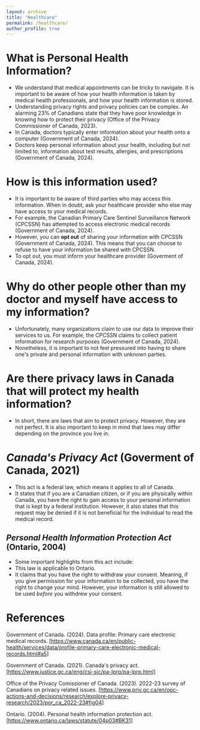 ```yaml
---
layout: archive
title: "Healthcare"
permalink: /healthcare/
author_profile: true
---
```

# What is Personal Health Information?
- We understand that medical appointments can be tricky to navigate. It is important to be aware of how your health information is taken by medical health professionals, and how your health information is stored.
- Understanding privacy rights and privacy policies can be complex. An alarming 23% of Canadians state that they have poor knowledge in knowing how to protect their privacy (Office of the Privacy Commissioner of Canada, 2023).
- In Canada, doctors typically enter information about your health onto a computer (Government of Canada, 2024).
- Doctors keep personal information about your health, including but not limited to, information about test results, allergies, and prescriptions (Government of Canada, 2024).

# How is this information used?
- It is important to be aware of third parties who may access this information. When in doubt, ask your healthcare provider who else may have access to your medical records.
- For example, the Canadian Primary Care Sentinel Surveillance Network (CPCSSN) has attempted to access electronic medical records (Government of Canada, 2024).
- However, you can **opt out** of sharing your information with CPCSSN (Government of Canada, 2024). This means that you can choose to refuse to have your information be shared with CPCSSN.
- To opt out, you must inform your healthcare provider (Goverment of Canada, 2024).

# Why do other people other than my doctor and myself have access to my information?
- Unfortunately, many organizations claim to use our data to improve their services to us. For example, the CPCSSN claims to collect patient information for research purposes (Government of Canada, 2024).
- Nonetheless, it is important to not feel pressured into having to share one's private and personal information with unknown parties.

# Are there privacy laws in Canada that will protect my health information?
- In short, there are laws that aim to protect privacy. However, they are not perfect. It is also important to keep in mind that laws may differ depending on the province you live in.

# *Canada's Privacy Act* (Goverment of Canada, 2021)
- This act is a federal law, which means it applies to all of Canada.
- It states that if you are a Canadian citizen, or if you are physically within Canada, you have the right to gain access to your personal information that is kept by a federal institution. However, it also states that this request may be denied if it is not beneficial for the individual to read the medical record.

## *Personal Health Information Protection Act* (Ontario, 2004)
- Some important highlights from this act include:
- This law is applicable to Ontario.
- It claims that you have the right to withdraw your consent. Meaning, if you give permission for your information to be collected, you have the right to change your mind. However, your information is still allowed to be used *before* you withdrew your consent.


# References

Government of Canada. (2024). Data profile: Primary care electronic medical records. [https://www.canada.ca/en/public-health/services/data/profile-primary-care-electronic-medical-records.html#a5]

Government of Canada. (2021). Canada's privacy act. [https://www.justice.gc.ca/eng/csj-sjc/pa-lprp/pa-lprp.html]

Office of the Privacy Comissioner of Canada. (2023). 2022-23 survey of Canadians on privacy related issues. [https://www.priv.gc.ca/en/opc-actions-and-decisions/research/explore-privacy-research/2023/por_ca_2022-23#fig04]

Ontario. (2004). Personal health information protection act. [https://www.ontario.ca/laws/statute/04p03#BK31]
